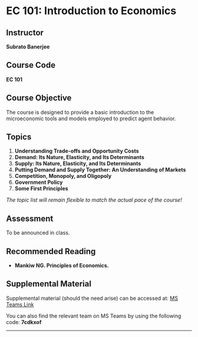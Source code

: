 # EC 101: Introduction to Economics

## Instructor

**Subrato Banerjee**

## Course Code

**EC 101**

## Course Objective

The course is designed to provide a basic introduction to the microeconomic tools and models employed to predict agent behavior.

## Topics

1. **Understanding Trade-offs and Opportunity Costs**
2. **Demand: Its Nature, Elasticity, and Its Determinants**
3. **Supply: Its Nature, Elasticity, and Its Determinants**
4. **Putting Demand and Supply Together: An Understanding of Markets**
5. **Competition, Monopoly, and Oligopoly**
6. **Government Policy**
7. **Some First Principles**

_The topic list will remain flexible to match the actual pace of the course!_

## Assessment

To be announced in class.

## Recommended Reading

- **Mankiw NG. Principles of Economics.**

## Supplemental Material

Supplemental material (should the need arise) can be accessed at: [MS Teams Link](https://teams.microsoft.com/l/team/19%3a674a525247b4483e89f354b927db5cf4%40thread.tacv2/conversations?groupId=bcce9c6d-6ec9-4841-a23c74484f0a5ef6&tenantId=403ee5f4-55b3-45cd-8ae2-824be887a075)

You can also find the relevant team on MS Teams by using the following code:
**7cdkxof**

---
